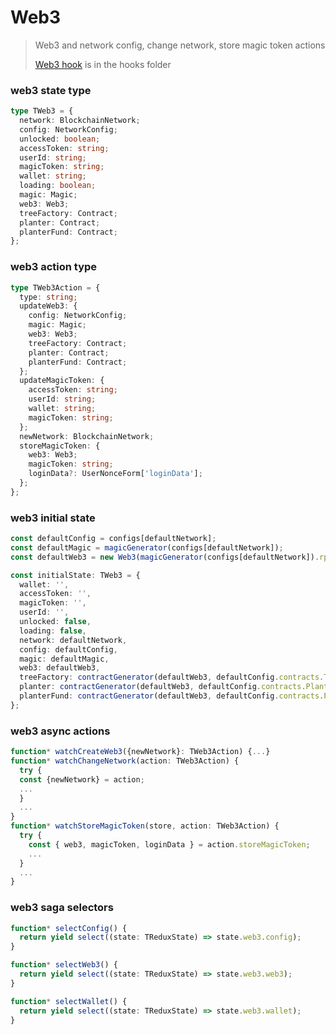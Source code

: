 # Web3

> Web3 and network config, change network, store magic token actions
> >
> [Web3 hook](../../../utilities/hooks/useWeb3.ts) is in the hooks folder


### web3 state type

```typescript
type TWeb3 = {
  network: BlockchainNetwork;
  config: NetworkConfig;
  unlocked: boolean;
  accessToken: string;
  userId: string;
  magicToken: string;
  wallet: string;
  loading: boolean;
  magic: Magic;
  web3: Web3;
  treeFactory: Contract;
  planter: Contract;
  planterFund: Contract;
};
```

### web3 action type

```typescript
type TWeb3Action = {
  type: string;
  updateWeb3: {
    config: NetworkConfig;
    magic: Magic;
    web3: Web3;
    treeFactory: Contract;
    planter: Contract;
    planterFund: Contract;
  };
  updateMagicToken: {
    accessToken: string;
    userId: string;
    wallet: string;
    magicToken: string;
  };
  newNetwork: BlockchainNetwork;
  storeMagicToken: {
    web3: Web3;
    magicToken: string;
    loginData?: UserNonceForm['loginData'];
  };
};
```

### web3 initial state

```typescript
const defaultConfig = configs[defaultNetwork];
const defaultMagic = magicGenerator(configs[defaultNetwork]);
const defaultWeb3 = new Web3(magicGenerator(configs[defaultNetwork]).rpcProvider);

const initialState: TWeb3 = {
  wallet: '',
  accessToken: '',
  magicToken: '',
  userId: '',
  unlocked: false,
  loading: false,
  network: defaultNetwork,
  config: defaultConfig,
  magic: defaultMagic,
  web3: defaultWeb3,
  treeFactory: contractGenerator(defaultWeb3, defaultConfig.contracts.TreeFactory),
  planter: contractGenerator(defaultWeb3, defaultConfig.contracts.Planter),
  planterFund: contractGenerator(defaultWeb3, defaultConfig.contracts.PlanterFund),
};
```

### web3 async actions

```typescript
function* watchCreateWeb3({newNetwork}: TWeb3Action) {...}
function* watchChangeNetwork(action: TWeb3Action) {
  try {
  const {newNetwork} = action;
  ...
  }
  ...
}
function* watchStoreMagicToken(store, action: TWeb3Action) {
  try {
    const { web3, magicToken, loginData } = action.storeMagicToken;
    ...
  }
  ...
}
```


### web3 saga selectors

```typescript
function* selectConfig() {
  return yield select((state: TReduxState) => state.web3.config);
}

function* selectWeb3() {
  return yield select((state: TReduxState) => state.web3.web3);
}

function* selectWallet() {
  return yield select((state: TReduxState) => state.web3.wallet);
}
```
